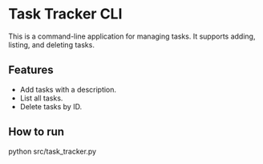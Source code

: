 # Task Tracker CLI
This is a command-line application for managing tasks. 
It supports adding, listing, and deleting tasks.

## Features
- Add tasks with a description.
- List all tasks.
- Delete tasks by ID.

## How to run
python src/task_tracker.py <command>
